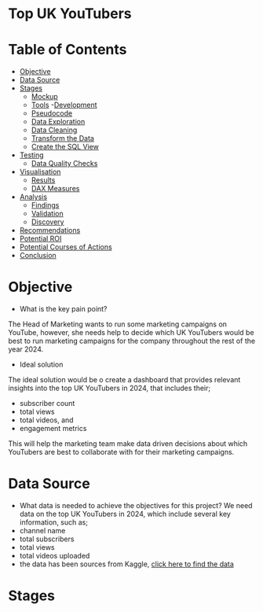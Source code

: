 # Top UK YouTubers

# Table of Contents

- [Objective](#objective)
- [Data Source](#data-source)
- [Stages](#stages)
  - [Mockup](#mockup)
  - [Tools](#tools)
-[Development](#development)
  - [Pseudocode](#pseudocode)
  - [Data Exploration](#data-exploration)
  - [Data Cleaning](#data-cleaning)
  - [Transform the Data](#transform-the-data)
  - [Create the SQL View](#create-the-sql-view)
- [Testing](#testing)
  - [Data Quality Checks](#data-quality-checks)
- [Visualisation](#visualisation)
  - [Results](#results)
  - [DAX Measures](#dax-measures)
- [Analysis](#analysis)
  - [Findings](#findings)
  - [Validation](#validation)
  - [Discovery](#discovery)
-  [Recommendations](#recommendations)
  - [Potential ROI](#potential-roi)
  - [Potential Courses of Actions](#potential-courses-of-actions)
- [Conclusion](#conclusion) 

# Objective
* What is the key pain point?

The Head of Marketing wants to run some marketing campaigns on YouTube, however, she needs help to decide which UK YouTubers would be best to run marketing campaigns for the company throughout the rest of the year 2024.

* Ideal solution

The ideal solution would be o create a dashboard that provides relevant insights into the top UK YouTubers in 2024, that includes their;

* subscriber count
* total views
* total videos, and
* engagement metrics

This will help the marketing team make data driven decisions about which YouTubers are best to collaborate with for their marketing campaigns.

# Data Source
* What data is needed to achieve the objectives for this project?
We need data on the top UK YouTubers in 2024, which include several key information, such as;
* channel name
* total subscribers
* total views
* total videos uploaded
* the data has been sources from Kaggle, [click here to find the data](https://www.kaggle.com/datasets/bhavyadhingra00020/top-100-social-media-influencers-2024-countrywise?resource=download)

# Stages
